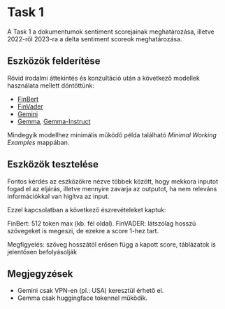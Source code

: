# Task 1

A Task 1 a dokumentumok sentiment scorejainak meghatározása, illetve 2022-ről 2023-ra a delta sentiment scoreok meghatározása. 

## Eszközök felderítése

Rövid irodalmi áttekintés és konzultáció után a következő modellek használata mellett döntöttünk:

- [FinBert](https://huggingface.co/ProsusAI/finbert)
- [FinVader](https://github.com/PetrKorab/FinVADER)
- [Gemini](https://ai.google.dev/)
- [Gemma](https://huggingface.co/google/gemma-2b), [Gemma-Instruct](https://huggingface.co/google/gemma-2b-it)

Mindegyik modellhez minimális működő példa található *Minimal Working Examples* mappában. 

## Eszközök tesztelése

Fontos kérdés az eszközökre nézve többek között, hogy mekkora inputot fogad el az eljárás, illetve mennyire zavarja az outputot, ha nem releváns információkkal van higítva az input.

Ezzel kapcsolatban a következő észrevételeket kaptuk:

 FinBert: 512 token max (kb. fél oldal).
 FinVADER: látszólag hosszú szövegeket is megeszi, de ezekre a score 1-hez tart.

Megfigyelés: szöveg hosszától erősen függ a kapott score, táblázatok is jelentősen befolyásolják




## Megjegyzések

- Gemini csak VPN-en (pl.: USA) keresztül érhető el.
- Gemma csak huggingface tokennel működik.
